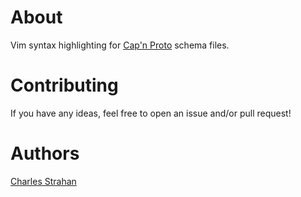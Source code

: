 # About

Vim syntax highlighting for [Cap'n Proto][capnp] schema files.

# Contributing

If you have any ideas, feel free to open an issue and/or pull request!

# Authors

[Charles Strahan][Charles-Strahan]

[capnp]: http://kentonv.github.io/capnproto/ "Cap'n Proto"

[Charles-Strahan]: https://github.com/cstrahan
